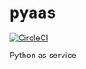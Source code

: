 # pyaas
[![CircleCI](https://circleci.com/gh/zella/pyaas.svg?style=svg)](https://circleci.com/gh/zella/pyaas)

Python as service
